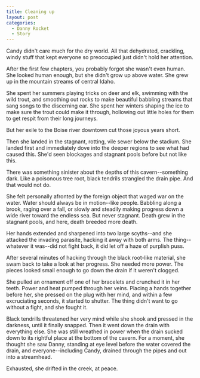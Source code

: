 ```yaml
---
title: Cleaning up
layout: post
categories:
  - Danny Rocket
  - Story
---
```

Candy didn't care much for the dry world. All that dehydrated, crackling, windy stuff that kept everyone so preoccupied just didn't hold her attention.

After the first few chapters, you probably forgot she wasn't even human. She looked human enough, but she didn't grow up above water. She grew up in the mountain streams of central Idaho.

She spent her summers playing tricks on deer and elk, swimming with the wild trout, and smoothing out rocks to make beautiful babbling streams that sang songs to the discerning ear. She spent her winters shaping the ice to make sure the trout could make it through, hollowing out little holes for them to get respit from their long journeys.

But her exile to the Boise river downtown cut those joyous years short.

Then she landed in the stagnant, rotting, vile sewer below the stadium. She landed first and immediately dove into the deeper regions to see what had caused this. She'd seen blockages and stagnant pools before but not like this.

There was something sinister about the depths of this cavern--something dark. Like a poisonous tree root, black tendrils strangled the drain pipe. And that would not do.

She felt personally afronted by the foreign object that waged war on the water. Water should always be in motion--like people. Babbling along a brook, raging over a fall, or slowly and steadily making progress down a wide river toward the endless sea. But never stagnant. Death grew in the stagnant pools, and here, death breeded more death.

Her hands extended and sharpened into two large scyths--and she attacked the invading parasite, hacking it away with both arms. The thing--whatever it was--did not fight back, it did let off a haze of purplish puss.

After several minutes of hacking through the black root-like material, she swam back to take a look at her progress. She needed more power. The pieces looked small enough to go down the drain if it weren't clogged.

She pulled an ornament off one of her bracelets and crunched it in her teeth. Power and heat pumped through her veins. Placing a hands together before her, she pressed on the plug with her mind, and within a few excruciating seconds, it started to shutter. The thing didn't want to go without a fight, and she fought it.

Black tendrills threatened her very mind while she shook and pressed in the darkness, until it finally snapped. Then it went down the drain with everything else. She was still wreathed in power when the drain sucked down to its rightful place at the bottom of the cavern. For a moment, she thought she saw Danny, standing at eye level before the water covered the drain, and everyone--including Candy, drained through the pipes and out into a streamhead.

Exhausted, she drifted in the creek, at peace.